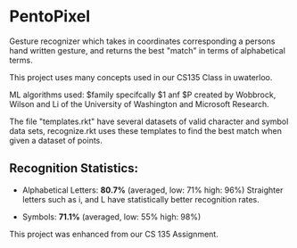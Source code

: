 # PentoPixel
Gesture recognizer which takes in coordinates corresponding  a persons hand written gesture, and returns the best "match" in terms of alphabetical terms.

This project uses many concepts used in our CS135 Class in uwaterloo.

ML algorithms used: $family specifcally $1 anf $P created by  Wobbrock, Wilson and Li of the University of Washington and Microsoft Research.

The file "templates.rkt" have several datasets of valid character and symbol data sets, recognize.rkt uses these templates 
to find the best match when given a dataset of points.


## **Recognition Statistics:** 

- Alphabetical Letters: **80.7%** (averaged, low: 71% high: 96%) Straighter letters such as i, and L have statistically better recognition rates.

- Symbols: **71.1%** (averaged, low: 55% high: 98%)

This project was enhanced from our CS 135 Assignment. 
